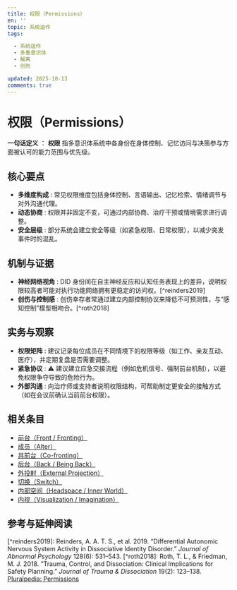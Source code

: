 ```yaml
---
title: 权限（Permissions）
en: ''
topic: 系统运作
tags:

  - 系统运作
  - 多重意识体
  - 解离
  - 创伤

updated: 2025-10-13
comments: true
---
```


# 权限（Permissions）

**一句话定义** ： **权限** 指多意识体系统中各身份在身体控制、记忆访问与决策参与方面被认可的能力范围与优先级。

## 核心要点

- **多维度构成** : 常见权限维度包括身体控制、言语输出、记忆检索、情绪调节与对外沟通代理。
- **动态协商** : 权限并非固定不变，可通过内部协商、治疗干预或情境需求进行调整。
- **安全层级** : 部分系统会建立安全等级（如紧急权限、日常权限），以减少突发事件时的混乱。

## 机制与证据

- **神经网络视角** : DID 身份间在自主神经反应和认知任务表现上的差异，说明权限较高者可能对执行功能网络拥有更稳定的访问权。[^reinders2019]
- **创伤与控制感** : 创伤幸存者常通过建立内部控制协议来降低不可预测性，与“感知控制”模型相吻合。[^roth2018]

## 实务与观察

- **权限矩阵** : 建议记录每位成员在不同情境下的权限等级（如工作、亲友互动、医疗），并定期复盘是否需要调整。
- **紧急协议** : ⚠ 建议建立应急交接流程（例如危机信号、强制前台机制），以避免权限争夺导致的危险行为。
- **外部沟通** : 向治疗师或支持者说明权限结构，可帮助制定更安全的接触方式（如在会议前确认当前前台权限）。

## 相关条目

- [前台（Front / Fronting）](Front-Fronting.md)
- [成员（Alter）](Alter.md)
- [共前台（Co-fronting）](Co-Fronting.md)
- [后台（Back / Being Back）](Back-Being-Back.md)
- [外投射（External Projection）](External-Projection.md)
- [切换（Switch）](Switch.md)
- [内部空间（Headspace / Inner World）](Headspace-Inner-World.md)
- [内视（Visualization / Imagination）](Visualization-Imagination.md)

## 参考与延伸阅读

\[^reinders2019\]: Reinders, A. A. T. S., et al. 2019. “Differential Autonomic Nervous System Activity in Dissociative Identity Disorder.” _Journal of Abnormal Psychology_ 128(6): 531–543.
\[^roth2018\]: Roth, T. L., & Friedman, M. J. 2018. “Trauma, Control, and Dissociation: Clinical Implications for Safety Planning.” _Journal of Trauma & Dissociation_ 19(2): 123–138.
[Pluralpedia: Permissions](https://pluralpedia.org/w/Permissions)
